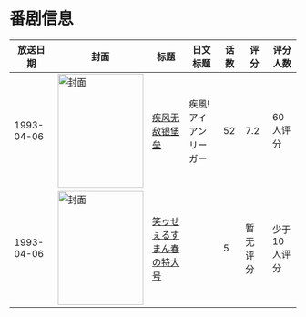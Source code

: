 # 番剧信息

|放送日期|封面|标题|日文标题|话数|评分|评分人数|
|---|---|---|---|---|---|---|
|1993-04-06|<img src="//lain.bgm.tv/pic/cover/c/f4/d3/37273_Z67us.jpg" alt="封面" style="width:150px;height:200px;object-fit:cover;">|[疾风无敌银堡垒](https://bangumi.tv/subject/37273)|疾風!アイアンリーガー|52|7.2|60人评分|
|1993-04-06|<img src="//lain.bgm.tv/pic/cover/c/8f/88/283756_oTtXr.jpg" alt="封面" style="width:150px;height:200px;object-fit:cover;">|[笑ゥせぇるすまん春の特大号](https://bangumi.tv/subject/283756)||5|暂无评分|少于10人评分|
